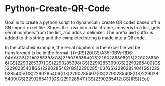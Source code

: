 # Python-Create-QR-Code

Goal is to create a python script to dynamically create QR codes based off a SN import excel file. Stores the .xlsx into a dataframe, converts to a list, gets serial numbers from the list, and adds a delimiter. The prefix and suffix is added to this string and the completed string is made into a QR code. 

In the attached example, the serial numbers in the excel file will be transformed to be in the format: [)>{RS}20{GS}A35-0BW-RD6-04AA{GS}2290285393{GS}2290285394{GS}2290285395{GS}2290285396{GS}2290285397{GS}2290285398{GS}2290285399{GS}2290285400{GS}2290285401{GS}2290285402{GS}2290285403{GS}2290285404{GS}2290285405{GS}2290285406{GS}2290285407{GS}2290285408{GS}2290285409{GS}2290285410{GS}2290285411{GS}2290285412{GS}{RS}{Eot}
